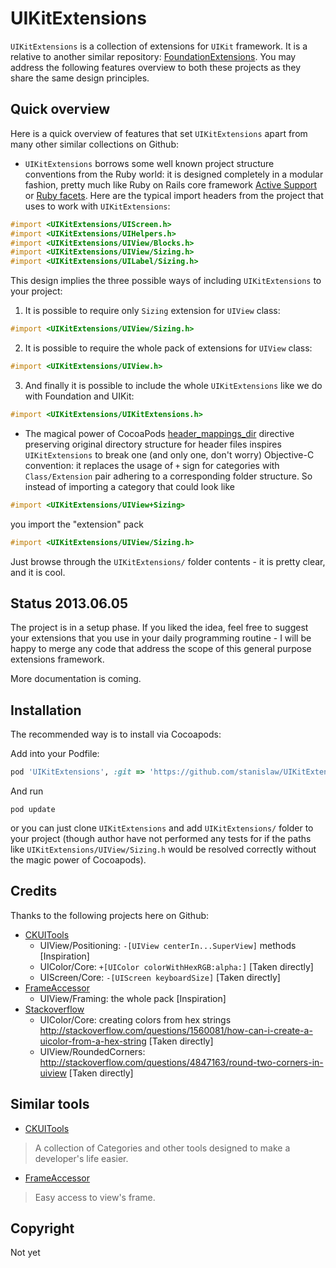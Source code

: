 # UIKitExtensions

`UIKitExtensions` is a collection of extensions for `UIKit` framework. It is a relative to another similar repository: [FoundationExtensions](https://github.com/stanislaw/FoundationExtensions). You may address the following features overview to both these projects as they share the same design principles.

## Quick overview

Here is a quick overview of features that set `UIKitExtensions` apart from many other similar collections on Github:

* `UIKitExtensions` borrows some well known project structure conventions from the Ruby world: it is designed completely in a modular fashion, pretty much like Ruby on Rails core framework [Active Support](https://github.com/rails/rails/tree/master/activesupport) or [Ruby facets](https://github.com/rubyworks/facets). Here are the typical import headers from the project that uses to work with `UIKitExtensions`:

```objective-c
#import <UIKitExtensions/UIScreen.h>
#import <UIKitExtensions/UIHelpers.h>
#import <UIKitExtensions/UIView/Blocks.h>
#import <UIKitExtensions/UIView/Sizing.h>
#import <UIKitExtensions/UILabel/Sizing.h>
```

This design implies the three possible ways of including `UIKitExtensions` to your project:

1) It is possible to require only `Sizing` extension for `UIView` class:

```objective-c
#import <UIKitExtensions/UIView/Sizing.h>
```

2) It is possible to require the whole pack of extensions for `UIView` class:

```objective-c
#import <UIKitExtensions/UIView.h>
```

3) And finally it is possible to include the whole `UIKitExtensions` like we do with Foundation and UIKit:

```objective-c
#import <UIKitExtensions/UIKitExtensions.h>
```

* The magical power of CocoaPods [header_mappings_dir](http://docs.cocoapods.org/specification.html#header_mappings_dir) directive preserving original directory structure for header files inspires `UIKitExtensions` to break one (and only one, don't worry) Objective-C convention: it replaces the usage of `+` sign for categories with `Class/Extension` pair adhering to a corresponding folder structure. So instead of importing a category that could look like 

```objective-c
#import <UIKitExtensions/UIView+Sizing>
```

you import the "extension" pack

```objective-c
#import <UIKitExtensions/UIView/Sizing.h>
```

Just browse through the `UIKitExtensions/` folder contents - it is pretty clear, and it is cool.

## Status 2013.06.05

The project is in a setup phase. If you liked the idea, feel free to suggest your extensions that you use in your daily programming routine - I will be happy to merge any code that address the scope of this general purpose extensions framework.

More documentation is coming.

## Installation

The recommended way is to install via Cocoapods:

Add into your Podfile:

```ruby
pod 'UIKitExtensions', :git => 'https://github.com/stanislaw/UIKitExtensions'
```

And run 

```
pod update
```

or you can just clone `UIKitExtensions` and add `UIKitExtensions/` folder to your project (though author have not performed any tests for if the paths like `UIKitExtensions/UIView/Sizing.h` would be resolved correctly without the magic power of Cocoapods).

## Credits

Thanks to the following projects here on Github:

* [CKUITools](https://github.com/genericspecific/CKUITools)
    * UIView/Positioning: `-[UIView centerIn...SuperView]` methods [Inspiration] 
    * UIColor/Core: `+[UIColor colorWithHexRGB:alpha:]` [Taken directly]
    * UIScreen/Core: `-[UIScreen keyboardSize]` [Taken directly]
* [FrameAccessor](https://github.com/AlexDenisov/FrameAccessor)
    * UIView/Framing: the whole pack [Inspiration]
* [Stackoverflow](http://stackoverflow.com/)
    * UIColor/Core: creating colors from hex strings http://stackoverflow.com/questions/1560081/how-can-i-create-a-uicolor-from-a-hex-string [Taken directly]
    * UIView/RoundedCorners: http://stackoverflow.com/questions/4847163/round-two-corners-in-uiview [Taken directly]


## Similar tools

* [CKUITools](https://github.com/genericspecific/CKUITools) 

> A collection of Categories and other tools designed to make a developer's life easier.

* [FrameAccessor](https://github.com/AlexDenisov/FrameAccessor)

> Easy access to view's frame.

## Copyright

Not yet

